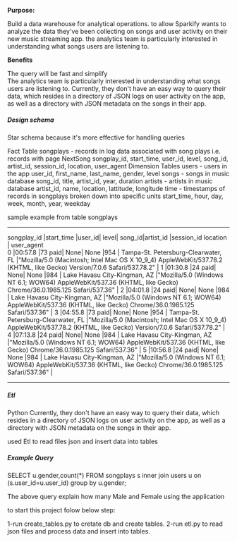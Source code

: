 **Purpose:**

 Build a data warehouse for analytical operations.
 to allow  Sparkify wants to analyze the data they've been collecting on songs and user activity on their new music streaming app.
 the analytics team is particularly interested in understanding what songs users are listening to. 
 
**Benefits**

 The query will be fast and simplify  
The analytics team is particularly interested in understanding what songs users are listening to. 
Currently, they don't have an easy way to query their data, which resides in a directory of JSON logs on user activity on the app, as well as a directory with JSON metadata on the songs in their app.

##### Design schema

 Star schema because it's more effective for handling queries
 
Fact Table
songplays - records in log data associated with song plays i.e. records with page NextSong
songplay_id, start_time, user_id, level, song_id, artist_id, session_id, location, user_agent
Dimension Tables
users - users in the app
user_id, first_name, last_name, gender, level
songs - songs in music database
song_id, title, artist_id, year, duration
artists - artists in music database
artist_id, name, location, lattitude, longitude
time - timestamps of records in songplays broken down into specific units
start_time, hour, day, week, month, year, weekday
 
 sample example from table songplays
 ______________________________________________________________________________________________________________________________________________________________________________________________________
songplay_id	|start_time	|user_id|  level|	song_id|artist_id	|session_id	location	                | user_agent                                                                                                          
0			|00:57.8	|73	paid|	None|	None	|954	    | Tampa-St. Petersburg-Clearwater, FL	|"Mozilla/5.0 (Macintosh; Intel Mac OS X 10_9_4) AppleWebKit/537.78.2 (KHTML, like Gecko)  Version/7.0.6 Safari/537.78.2" |
1			|01:30.8	|24	paid|	None|	None	|984	    | Lake Havasu City-Kingman, AZ		    |"Mozilla/5.0 (Windows NT 6.1; WOW64) AppleWebKit/537.36 (KHTML, like Gecko) Chrome/36.0.1985.125 Safari/537.36"         |
2			|04:01.8	|24	paid|	None|	None	|984	    | Lake Havasu City-Kingman, AZ			|"Mozilla/5.0 (Windows NT 6.1; WOW64) AppleWebKit/537.36 (KHTML, like Gecko) Chrome/36.0.1985.125 Safari/537.36"         |
3			|04:55.8	|73	paid|	None|	None	|954	    | Tampa-St. Petersburg-Clearwater, FL	|"Mozilla/5.0 (Macintosh; Intel Mac OS X 10_9_4) AppleWebKit/537.78.2 (KHTML, like Gecko) Version/7.0.6 Safari/537.78.2" |
4			|07:13.8	|24	paid|	None|	None	|984	    | Lake Havasu City-Kingman, AZ			|"Mozilla/5.0 (Windows NT 6.1; WOW64) AppleWebKit/537.36 (KHTML, like Gecko) Chrome/36.0.1985.125 Safari/537.36"         |
5			|10:56.8	|24	paid|	None|	None	|984	    | Lake Havasu City-Kingman, AZ			|"Mozilla/5.0 (Windows NT 6.1; WOW64) AppleWebKit/537.36 (KHTML, like Gecko) Chrome/36.0.1985.125 Safari/537.36"         |
______________________________________________________________________________________________________________________________________________________________________________________________________
##### Etl
 Python
 Currently, they don't have an easy way to query their data, which resides in a directory of JSON logs on user activity on the app, as well as a directory with JSON metadata on the songs in their app.
 
used Etl to read files json and insert data into tables
##### Example Query

 SELECT u.gender,count(*) FROM songplays s inner join  users u on (s.user_id=u.user_id) group by u.gender;
 
 The above query explain how many Male and Female using the application
 
 to start this project folow below step:
 
 1-run create_tables.py to cretate db and create tables.
 2-run etl.py to read json files and process data and insert into tables. 
